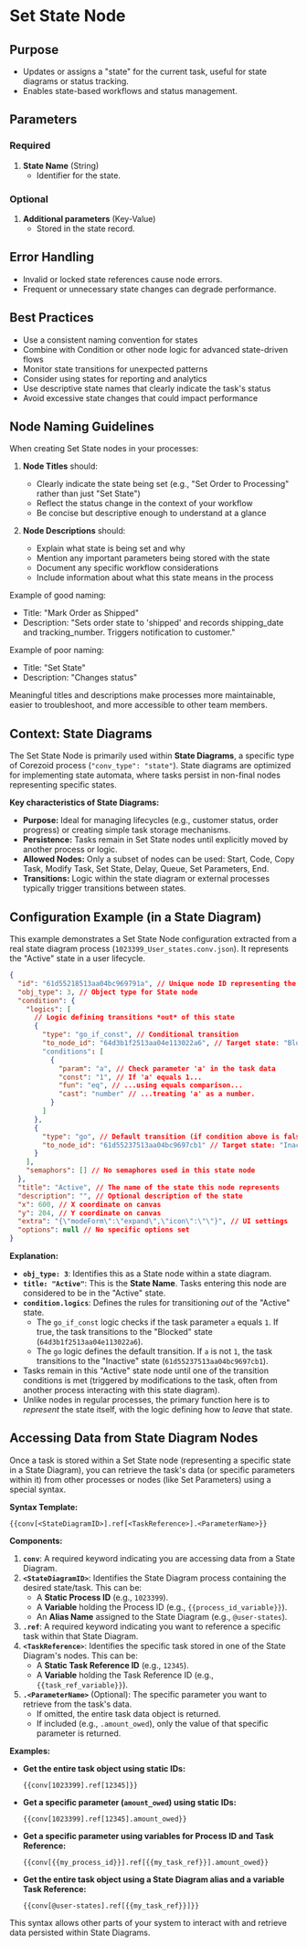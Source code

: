 # Set State Node

## Purpose

- Updates or assigns a "state" for the current task, useful for state diagrams or status tracking.
- Enables state-based workflows and status management.

## Parameters

### Required

1. **State Name** (String)
   - Identifier for the state.

### Optional

1. **Additional parameters** (Key-Value)
   - Stored in the state record.

## Error Handling

- Invalid or locked state references cause node errors.
- Frequent or unnecessary state changes can degrade performance.

## Best Practices

- Use a consistent naming convention for states
- Combine with Condition or other node logic for advanced state-driven flows
- Monitor state transitions for unexpected patterns
- Consider using states for reporting and analytics
- Use descriptive state names that clearly indicate the task's status
- Avoid excessive state changes that could impact performance

## Node Naming Guidelines

When creating Set State nodes in your processes:

1. **Node Titles** should:

   - Clearly indicate the state being set (e.g., "Set Order to Processing" rather than just "Set
     State")
   - Reflect the status change in the context of your workflow
   - Be concise but descriptive enough to understand at a glance

2. **Node Descriptions** should:
   - Explain what state is being set and why
   - Mention any important parameters being stored with the state
   - Document any specific workflow considerations
   - Include information about what this state means in the process

Example of good naming:

- Title: "Mark Order as Shipped"
- Description: "Sets order state to 'shipped' and records shipping_date and tracking_number.
  Triggers notification to customer."

Example of poor naming:

- Title: "Set State"
- Description: "Changes status"

Meaningful titles and descriptions make processes more maintainable, easier to troubleshoot, and
more accessible to other team members.

## Context: State Diagrams

The Set State Node is primarily used within **State Diagrams**, a specific type of Corezoid process
(`"conv_type": "state"`). State diagrams are optimized for implementing state automata, where tasks
persist in non-final nodes representing specific states.

**Key characteristics of State Diagrams:**

- **Purpose:** Ideal for managing lifecycles (e.g., customer status, order progress) or creating
  simple task storage mechanisms.
- **Persistence:** Tasks remain in Set State nodes until explicitly moved by another process or
  logic.
- **Allowed Nodes:** Only a subset of nodes can be used: Start, Code, Copy Task, Modify Task, Set
  State, Delay, Queue, Set Parameters, End.
- **Transitions:** Logic within the state diagram or external processes typically trigger
  transitions between states.

## Configuration Example (in a State Diagram)

This example demonstrates a Set State Node configuration extracted from a real state diagram process
(`1023399_User_states.conv.json`). It represents the "Active" state in a user lifecycle.

```json
{
  "id": "61d55218513aa04bc969791a", // Unique node ID representing the "Active" state
  "obj_type": 3, // Object type for State node
  "condition": {
    "logics": [
      // Logic defining transitions *out* of this state
      {
        "type": "go_if_const", // Conditional transition
        "to_node_id": "64d3b1f2513aa04e113022a6", // Target state: "Blocked"
        "conditions": [
          {
            "param": "a", // Check parameter 'a' in the task data
            "const": "1", // If 'a' equals 1...
            "fun": "eq", // ...using equals comparison...
            "cast": "number" // ...treating 'a' as a number.
          }
        ]
      },
      {
        "type": "go", // Default transition (if condition above is false)
        "to_node_id": "61d55237513aa04bc9697cb1" // Target state: "Inactive"
      }
    ],
    "semaphors": [] // No semaphores used in this state node
  },
  "title": "Active", // The name of the state this node represents
  "description": "", // Optional description of the state
  "x": 600, // X coordinate on canvas
  "y": 204, // Y coordinate on canvas
  "extra": "{\"modeForm\":\"expand\",\"icon\":\"\"}", // UI settings
  "options": null // No specific options set
}
```

**Explanation:**

- **`obj_type: 3`**: Identifies this as a State node within a state diagram.
- **`title: "Active"`**: This is the **State Name**. Tasks entering this node are considered to be
  in the "Active" state.
- **`condition.logics`**: Defines the rules for transitioning _out_ of the "Active" state.
  - The `go_if_const` logic checks if the task parameter `a` equals `1`. If true, the task
    transitions to the "Blocked" state (`64d3b1f2513aa04e113022a6`).
  - The `go` logic defines the default transition. If `a` is not `1`, the task transitions to the
    "Inactive" state (`61d55237513aa04bc9697cb1`).
- Tasks remain in this "Active" state node until one of the transition conditions is met (triggered
  by modifications to the task, often from another process interacting with this state diagram).
- Unlike nodes in regular processes, the primary function here is to _represent_ the state itself,
  with the logic defining how to _leave_ that state.

## Accessing Data from State Diagram Nodes

Once a task is stored within a Set State node (representing a specific state in a State Diagram),
you can retrieve the task's data (or specific parameters within it) from other processes or nodes
(like Set Parameters) using a special syntax.

**Syntax Template:**

```
{{conv[<StateDiagramID>].ref[<TaskReference>].<ParameterName>}}
```

**Components:**

1.  **`conv`**: A required keyword indicating you are accessing data from a State Diagram.
2.  **`<StateDiagramID>`**: Identifies the State Diagram process containing the desired state/task.
    This can be:
    - A **Static Process ID** (e.g., `1023399`).
    - A **Variable** holding the Process ID (e.g., `{{process_id_variable}}`).
    - An **Alias Name** assigned to the State Diagram (e.g., `@user-states`).
3.  **`.ref`**: A required keyword indicating you want to reference a specific task within that
    State Diagram.
4.  **`<TaskReference>`**: Identifies the specific task stored in one of the State Diagram's nodes.
    This can be:
    - A **Static Task Reference ID** (e.g., `12345`).
    - A **Variable** holding the Task Reference ID (e.g., `{{task_ref_variable}}`).
5.  **`.<ParameterName>`** (Optional): The specific parameter you want to retrieve from the task's
    data.
    - If omitted, the entire task data object is returned.
    - If included (e.g., `.amount_owed`), only the value of that specific parameter is returned.

**Examples:**

- **Get the entire task object using static IDs:**
  ```
  {{conv[1023399].ref[12345]}}
  ```
- **Get a specific parameter (`amount_owed`) using static IDs:**
  ```
  {{conv[1023399].ref[12345].amount_owed}}
  ```
- **Get a specific parameter using variables for Process ID and Task Reference:**
  ```
  {{conv[{{my_process_id}}].ref[{{my_task_ref}}].amount_owed}}
  ```
- **Get the entire task object using a State Diagram alias and a variable Task Reference:**
  ```
  {{conv[@user-states].ref[{{my_task_ref}}]}}
  ```

This syntax allows other parts of your system to interact with and retrieve data persisted within
State Diagrams.
